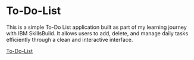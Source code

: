 # To-Do-List

This is a simple To-Do List application built as part of my learning journey with IBM SkillsBuild.
It allows users to add, delete, and manage daily tasks efficiently through a clean and interactive interface.

[To-Do-List](https://aditya-mishra0.github.io/To-Do-List/) 
